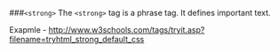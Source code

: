 ###`<strong>`
The `<strong>` tag is a phrase tag. It defines important text.

Exapmle - http://www.w3schools.com/tags/tryit.asp?filename=tryhtml_strong_default_css